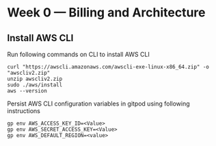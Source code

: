 # Week 0 — Billing and Architecture

## Install AWS CLI

Run following commands on CLI to install AWS CLI

```
curl "https://awscli.amazonaws.com/awscli-exe-linux-x86_64.zip" -o "awscliv2.zip"
unzip awscliv2.zip
sudo ./aws/install
aws --version
```

Persist AWS CLI configuration variables in gitpod using following instructions

```
gp env AWS_ACCESS_KEY_ID=<Value>
gp env AWS_SECRET_ACCESS_KEY=<Value>
gp env AWS_DEFAULT_REGION=<value>

```